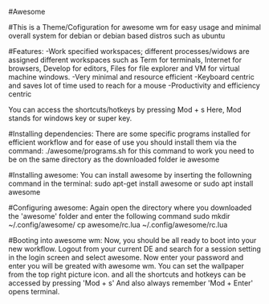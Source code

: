 #Awesome

#This is a Theme/Cofiguration for awesome wm for easy usage and minimal overall system for debian or debian based distros such as ubuntu

#Features:
-Work specified workspaces; different processes/widows are assigned different workspaces such as Term for terminals, Internet for browsers, Develop for editors, Files for file explorer and VM for virtual machine windows.
-Very minimal and resource efficient
-Keyboard centric and saves lot of time used to reach for a mouse
-Productivity and efficiency centric

You can access the shortcuts/hotkeys by pressing Mod + s
Here, Mod stands for windows key or super key.

#Installing dependencies:
There are some specific programs installed for efficient workflow and for ease of use you should install them via the command:
./awesome/programs.sh
for this command to work you need to be on the same directory as the downloaded folder ie awesome

#Installing awesome:
You can install awesome by inserting the followning command in the terminal:
sudo apt-get install awesome or
sudo apt install awesome

#Configuring awesome:
Again open the directory where you downloaded the 'awesome' folder and enter the following command
sudo mkdir ~/.config/awesome/ 
cp awesome/rc.lua ~/.config/awesome/rc.lua

#Booting into awesome wm:
Now, you should be all ready to boot into your new workflow. Logout from your current DE and search for a session setting in the login screen and select awesome. Now enter your password and enter you will be greated with awesome wm.
You can set the wallpaper from the top right picture icon.
and all the shortcuts and hotkeys can be accessed by pressing 'Mod + s'
And also always remember 'Mod + Enter' opens terminal.






